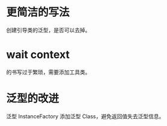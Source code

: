 # 更简洁的写法

创建引导类的泛型，是否可以去掉。

# wait context 

的书写过于繁琐，需要添加工具类。

# 泛型的改进

泛型 InstanceFactory 添加泛型  Class<R>，避免返回值失去泛型信息。


